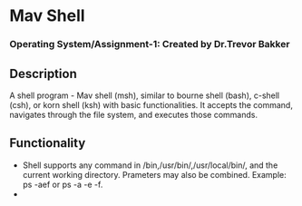 # Mav Shell
### Operating System/Assignment-1: Created by Dr.Trevor Bakker

## Description
A shell program - Mav shell (msh), similar to bourne shell (bash), c-shell (csh), or korn shell (ksh) with basic functionalities. It accepts the command, navigates through the file system, and executes those commands. 

## Functionality
* Shell supports any command in /bin,/usr/bin/,/usr/local/bin/, and the current working directory. Prameters may also be combined. Example: ps -aef or ps -a -e -f.
*

